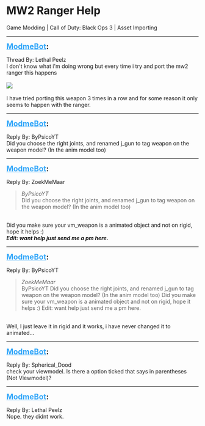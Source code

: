 # MW2 Ranger Help
Game Modding | Call of Duty: Black Ops 3 | Asset Importing

---
<strong style="font-size: 1.4em;"><span style="text-decoration: underline;text-decoration-color: #34a7f9;"><span style="color:#34a7f9;">ModmeBot</span></span>:</strong>

<p>Thread By: Lethal Peelz<br />I don&#39;t know what i&#39;m doing wrong but every time i try and port the mw2 ranger this happens<br /> <br /> <img style="max-width: 500px;" src="http://i.imgur.com/lN50Yjy.jpg"><br /> <br />I have tried porting this weapon 3 times in a row and for some reason it only seems to happen with the ranger.</p>

---
<strong style="font-size: 1.4em;"><span style="text-decoration: underline;text-decoration-color: #34a7f9;"><span style="color:#34a7f9;">ModmeBot</span></span>:</strong>

<p>Reply By: ByPsicoYT<br />Did you choose the right joints, and renamed j_gun to tag weapon on the weapon model? (In the anim model too)</p>

---
<strong style="font-size: 1.4em;"><span style="text-decoration: underline;text-decoration-color: #34a7f9;"><span style="color:#34a7f9;">ModmeBot</span></span>:</strong>

<p>Reply By: ZoekMeMaar<br /><blockquote><em>ByPsicoYT</em><br />Did you choose the right joints, and renamed j_gun to tag weapon on the weapon model? (In the anim model too)</blockquote><br /> Did you make sure your vm_weapon is a animated object and not on rigid, hope it helps :)<br /><em><strong>Edit: want help just send me a pm here.</strong></em></p>

---
<strong style="font-size: 1.4em;"><span style="text-decoration: underline;text-decoration-color: #34a7f9;"><span style="color:#34a7f9;">ModmeBot</span></span>:</strong>

<p>Reply By: ByPsicoYT<br /><blockquote><em>ZoekMeMaar</em><br />ByPsicoYT Did you choose the right joints, and renamed j_gun to tag weapon on the weapon model? (In the anim model too)  Did you make sure your vm_weapon is a animated object and not on rigid, hope it helps :)  Edit: want help just send me a pm here.</blockquote><br /> Well, I just leave it in rigid and it works, i have never changed it to animated...</p>

---
<strong style="font-size: 1.4em;"><span style="text-decoration: underline;text-decoration-color: #34a7f9;"><span style="color:#34a7f9;">ModmeBot</span></span>:</strong>

<p>Reply By: Spherical_Dood<br />check your viewmodel. Is there a option ticked that says in parentheses (Not Viewmodel)?</p>

---
<strong style="font-size: 1.4em;"><span style="text-decoration: underline;text-decoration-color: #34a7f9;"><span style="color:#34a7f9;">ModmeBot</span></span>:</strong>

<p>Reply By: Lethal Peelz<br />Nope. they didnt work.</p>
